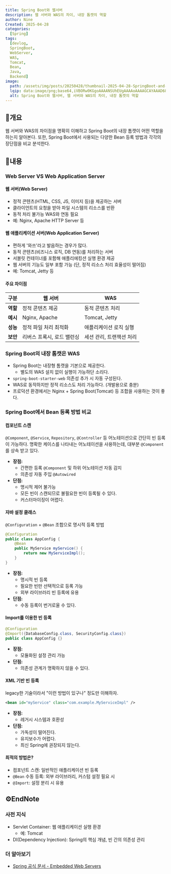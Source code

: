 ```yaml
---
title: Spring Boot와 웹서버
description: 웹 서버와 WAS의 차이, 내장 톰캣의 역할
author: Nine
Created: 2025-04-28
categories:
  [Spring]
tags:
  [devlog,
  SpringBoot,
  WebServer,
  WAS,
  Tomcat,
  Bean,
  Java,
  Backend]
image:
  path: /assets/img/posts/20250428/thumbnail-2025-04-28-SpringBoot-and-Web-Servers.png
  lqip: data:image/png;base64,iVBORw0KGgoAAAANSUhEUgAAAAoAAAAGCAYAAAD68A/GAAAAAklEQVR4AewaftIAAABnSURBVI3BOwqDQBRA0etkQMQiWIiNti7DFbk6t5M2jVgokvDU8fmDFMFqzgnqptrxYPBk+SmeJSZ44HQhtBHbrui28h5fXAynJMpYdELch1mFXlqczsj6JY1zLpZTLy13w9Txz+DpAFtHJeSuM+sOAAAAAElFTkSuQmCC
  alt: Spring Boot와 웹서버, 웹 서버와 WAS의 차이, 내장 톰캣의 역할
---
```

## 📌개요

웹 서버와 WAS의 차이점을 명확히 이해하고 Spring Boot의 내장 톰캣이 어떤 역할을 하는지 알아본다.
또한, Spring Boot에서 사용되는 다양한 Bean 등록 방법과 각각의 장단점을 비교 분석한다.

## 📌내용

### Web Server VS Web Application Server

#### 웹 서버(Web Server)

- 정적 콘텐츠(HTML, CSS, JS, 이미지 등)을 제공하는 서버
- 클라이언트의 요청을 받아 파일 시스템의 리소스를 반환
- 동적 처리 불가능 WAS와 연동 필요
- 예: Nginx, Apache HTTP Server 등

#### 웹 애플리케이션 서버(Web Application Server)

- 편하게 '와쓰'라고 발음하는 경우가 많다.
- 동적 콘텐츠(비즈니스 로직, DB 연동)를 처리하는 서버
- 서블릿 컨테이너를 포함해 애플리에킹션 실행 환경 제공
- 웹 서버의 기능도 일부 포함 가능 (단, 정적 리소스 처리 효율성이 떨어짐)
- 예: Tomcat, Jetty 등

#### 주요 차이점

| 구분     | 웹 서버                    | WAS                      |
| -------- | -------------------------- | ------------------------ |
| **역할** | 정적 콘텐츠 제공           | 동적 콘텐츠 처리         |
| **예시** | Nginx, Apache              | Tomcat, Jetty            |
| **성능** | 정적 파일 처리 최적화      | 애플리케이션 로직 실행   |
| **보안** | 리버스 프록시, 로드 밸런싱 | 세션 관리, 트랜잭션 처리 |

### Spring Boot의 내장 톰캣은 WAS

- Spring Boot는 내장형 톰캣을 기본으로 제공한다.
	- 별도의 WAS 설치 없이 실행이 가능하단 소리다.
- `spring-boot-starter-web` 의존성 추가 시 자동 구성된다.
- WAS로 동작하지만 정적 리소스도 처리 가능하다. (개발용으로 충분)
- 프로덕션 환경에서는 Nginx + Spring Boot(Tomcat) 등 조합을 사용하는 것이 좋다.

### Spring Boot에서 Bean 등록 방법 비교

#### 컴포넌트 스캔

`@Component`, `@Service`, `Repository`, `@Controller` 등 어노테이션으로 간단히 빈 등록이 가능하다. 명확한 케이스를 나타내는 어노테이션을 사용하는데, 대부분 `@Component`를 상속 받고 있다.

- **장점:**
	- 간편한 등록 `@Component` 및 하위 어노테이션 자동 감지
	- 의존성 자동 주입 `@Autowired`
- **단점:**
	- 명시적 제어 불가능
	- 모든 빈이 스캔되므로 불필요한 빈이 등록될 수 있다.
	- 커스터마이징이 어렵다.

#### 자바 설정 클래스

`@Configuration` + `@Bean` 조합으로 명시적 등록 방법

```java
@Configuration
public class AppConfig {
	@Bean
	public MyService myService() {
		return new MyServiceImpl();
	}
}
```

- **장점:**
	- 명시적 빈 등록
	- 필요한 빈만 선택적으로 등록 가능
	- 외부 라이브러리 빈 등록에 유용
- **단점:**
	- 수동 등록이 번거로울 수 있다.

#### Import를 이용한 빈 등록

```java
@Configuration
@Import({DatabaseConfig.class, SecurityConfig.class})
public class AppConfig {}
```

- **장점:**
	- 모듈화된 설정 관리 가능
- **단점:**
	- 의존성 관계가 명확하지 않을 수 있다.

#### XML 기반 빈 등록

legacy한 기술이라서 "이런 방법이 있구나" 정도만 이해하자.

```xml
<bean id="myService" class="com.example.MyServiceImpl" />
```

- **장점:**
	- 레거시 시스템과 호환성
- **단점:**
	- 가독성이 떨어진다.
	- 유지보수가 어렵다.
	- 최신 Spring에 권장되지 않는다.

#### 최적의 방법은?

- 컴포넌트 스캔: 일반적인 애플리케이션 빈 등록
- `@Bean` 수동 등록: 외부 라이브러리, 커스텀 설정 필요 시
- `@Import`: 설정 분리 시 유용

## ⚙️EndNote

### 사전 지식

- Servlet Container: 웹 애플리케이션 실행 환경
	- 예: Tomcat
- DI(Dependency Injection): Spring의 핵심 개념, 빈 간의 의존성 관리

### 더 알아보기

- [Spring 공식 문서 - Embedded Web Servers](https://docs.spring.io/spring-boot/how-to/webserver.html#page-title)
